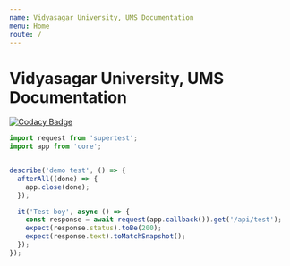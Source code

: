 ```yaml
---
name: Vidyasagar University, UMS Documentation
menu: Home
route: /
---
```


# Vidyasagar University, UMS Documentation

[![Codacy Badge](https://api.codacy.com/project/badge/Grade/60f4004b9e174f05bca20f6669d697ec)](https://www.codacy.com/manual/smitray/nextpro?utm_source=github.com&amp;utm_medium=referral&amp;utm_content=smitray/nextpro&amp;utm_campaign=Badge_Grade)

```javascript
import request from 'supertest';
import app from 'core';


describe('demo test', () => {
  afterAll((done) => {
    app.close(done);
  });

  it('Test boy', async () => {
    const response = await request(app.callback()).get('/api/test');
    expect(response.status).toBe(200);
    expect(response.text).toMatchSnapshot();
  });
});
```
